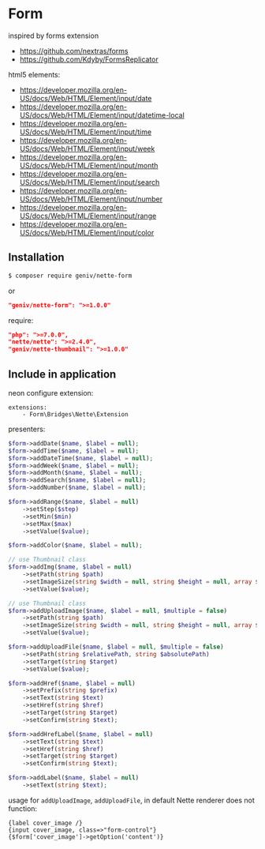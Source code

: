 Form
====

inspired by forms extension
- https://github.com/nextras/forms
- https://github.com/Kdyby/FormsReplicator

html5 elements:
- https://developer.mozilla.org/en-US/docs/Web/HTML/Element/input/date
- https://developer.mozilla.org/en-US/docs/Web/HTML/Element/input/datetime-local
- https://developer.mozilla.org/en-US/docs/Web/HTML/Element/input/time
- https://developer.mozilla.org/en-US/docs/Web/HTML/Element/input/week
- https://developer.mozilla.org/en-US/docs/Web/HTML/Element/input/month
- https://developer.mozilla.org/en-US/docs/Web/HTML/Element/input/search
- https://developer.mozilla.org/en-US/docs/Web/HTML/Element/input/number
- https://developer.mozilla.org/en-US/docs/Web/HTML/Element/input/range
- https://developer.mozilla.org/en-US/docs/Web/HTML/Element/input/color

Installation
------------

```sh
$ composer require geniv/nette-form
```
or
```json
"geniv/nette-form": ">=1.0.0"
```

require:
```json
"php": ">=7.0.0",
"nette/nette": ">=2.4.0",
"geniv/nette-thumbnail": ">=1.0.0"
```

Include in application
----------------------

neon configure extension:
```neon
extensions:
    - Form\Bridges\Nette\Extension
```

presenters:
```php
$form->addDate($name, $label = null);
$form->addTime($name, $label = null);
$form->addDateTime($name, $label = null);
$form->addWeek($name, $label = null);
$form->addMonth($name, $label = null);
$form->addSearch($name, $label = null);
$form->addNumber($name, $label = null);

$form->addRange($name, $label = null)
    ->setStep($step)
    ->setMin($min)
    ->setMax($max)
    ->setValue($value);

$form->addColor($name, $label = null);

// use Thumbnail class
$form->addImg($name, $label = null)
    ->setPath(string $path)
    ->setImageSize(string $width = null, string $height = null, array $flags = [], int $quality = null)
    ->setValue($value);

// use Thumbnail class
$form->addUploadImage($name, $label = null, $multiple = false)
    ->setPath(string $path)
    ->setImageSize(string $width = null, string $height = null, array $flags = [], int $quality = null)
    ->setValue($value);

$form->addUploadFile($name, $label = null, $multiple = false)
    ->setPath(string $relativePath, string $absolutePath)
    ->setTarget(string $target)
    ->setValue($value);

$form->addHref($name, $label = null)
    ->setPrefix(string $prefix)
    ->setText(string $text)
    ->setHref(string $href)
    ->setTarget(string $target)
    ->setConfirm(string $text);

$form->addHrefLabel($name, $label = null)
    ->setText(string $text)
    ->setHref(string $href)
    ->setTarget(string $target)
    ->setConfirm(string $text);

$form->addLabel($name, $label = null)
    ->setText(string $text);
```

usage for `addUploadImage`, `addUploadFile`, in default Nette renderer does not function:
```latte
{label cover_image /}
{input cover_image, class=>"form-control"}
{$form['cover_image']->getOption('content')}
```
